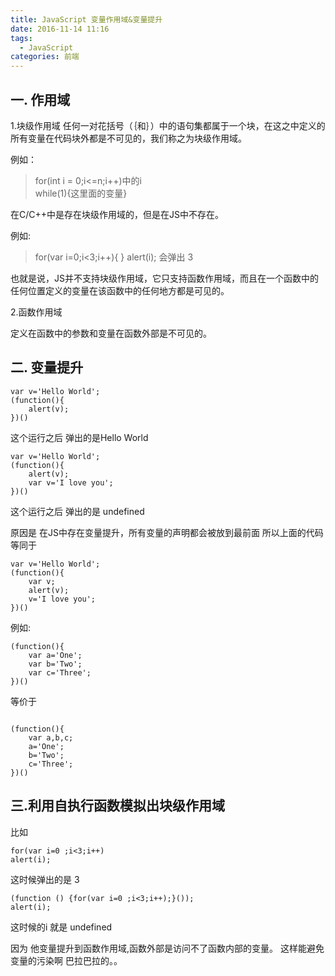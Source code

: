 ```yaml
---
title: JavaScript 变量作用域&变量提升
date: 2016-11-14 11:16
tags:
  - JavaScript
categories: 前端
---
```


## 一. 作用域 ##
1.块级作用域
任何一对花括号（｛和｝）中的语句集都属于一个块，在这之中定义的所有变量在代码块外都是不可见的，我们称之为块级作用域。

例如：
> for(int i = 0;i<=n;i++)中的i  <br>while(1){这里面的变量}

在C/C++中是存在块级作用域的，但是在JS中不存在。

例如:
> for(var i=0;i<3;i++){ } alert(i); 会弹出 3

也就是说，JS并不支持块级作用域，它只支持函数作用域，而且在一个函数中的任何位置定义的变量在该函数中的任何地方都是可见的。

2.函数作用域

定义在函数中的参数和变量在函数外部是不可见的。
<!--more-->
## 二. 变量提升 ##

```
var v='Hello World';
(function(){
    alert(v);
})()

```
这个运行之后 弹出的是Hello World

```
var v='Hello World';
(function(){
    alert(v);
    var v='I love you';
})()
```
这个运行之后 弹出的是 undefined

原因是 在JS中存在变量提升，所有变量的声明都会被放到最前面 所以上面的代码 等同于
```
var v='Hello World';
(function(){
    var v;
    alert(v);
    v='I love you';
})()
```

例如:
```
(function(){
    var a='One';
    var b='Two';
    var c='Three';
})()
```
等价于
```

(function(){
    var a,b,c;
    a='One';
    b='Two';
    c='Three';
})()
```

## 三.利用自执行函数模拟出块级作用域 ##
比如
```
for(var i=0 ;i<3;i++)
alert(i);
```
这时候弹出的是 3

```
(function () {for(var i=0 ;i<3;i++);}());
alert(i);
```
这时候的i 就是 undefined

因为 他变量提升到函数作用域,函数外部是访问不了函数内部的变量。
这样能避免变量的污染啊 巴拉巴拉的。。
